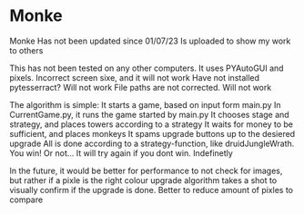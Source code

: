 # Monke
Monke
Has not been updated since 01/07/23
Is uploaded to show my work to others

This has not been tested on any other computers. It uses PYAutoGUI and pixels.
Incorrect screen sixe, and it will not work
Have not installed pytesserract? Will not work
File paths are not corrected. Will not work

The algorithm is simple:
It starts a game, based on input form main.py
In CurrentGame.py, it runs the game started by main.py
It chooses stage and strategy, and places towers according to a strategy
It waits for money to be sufficient, and places monkeys
It spams upgrade buttons up to the desiered upgrade
All is done according to a strategy-function, like druidJungleWrath.
You win! Or not...
It will try again if you dont win. Indefinetly

In the future, it would be better for performance to not check for images, but rather if a pixle is the right colour
upgrade algorithm takes a shot to visually confirm if the upgrade is done. Better to reduce amount of pixles to compare

